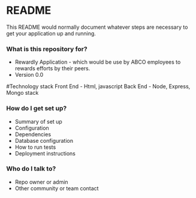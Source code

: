 # README #

This README would normally document whatever steps are necessary to get your application up and running.

### What is this repository for? ###

* Rewardly Application - which would be use by ABCO employees to rewards efforts by their peers.
* Version 0.0

#Technology stack 
Front End - Html, javascript
Back End - Node, Express, Mongo stack

### How do I get set up? ###

* Summary of set up
* Configuration
* Dependencies
* Database configuration
* How to run tests
* Deployment instructions

### Who do I talk to? ###

* Repo owner or admin
* Other community or team contact